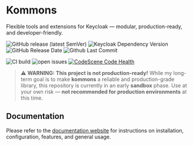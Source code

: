 # Kommons

Flexible tools and extensions for Keycloak — modular, production-ready, and developer-friendly.

![GitHub release (latest SemVer)](https://img.shields.io/github/v/release/sventorben/kommons?sort=semver)
![Keycloak Dependency Version](https://img.shields.io/badge/Keycloak-26.2.4-blue)
![GitHub Release Date](https://img.shields.io/github/release-date-pre/sventorben/kommons)
![Github Last Commit](https://img.shields.io/github/last-commit/sventorben/kommons)

![CI build](https://github.com/sventorben/kommons/actions/workflows/buildAndTest.yml/badge.svg)
![open issues](https://img.shields.io/github/issues/sventorben/kommons)
[![CodeScene Code Health](https://codescene.io/projects/66785/status-badges/code-health)](https://codescene.io/projects/66785)

> ⚠️ **WARNING: This project is not production-ready!**
> While my long-term goal is to make **kommons** a reliable and production-grade library, this repository is currently in an early **sandbox** phase.
> Use at your own risk — **not recommended for production environments** at this time.


## Documentation

Please refer to the [documentation website](https://sventorben.github.io/kommons/) for instructions on installation, configuration, features, and general usage.
